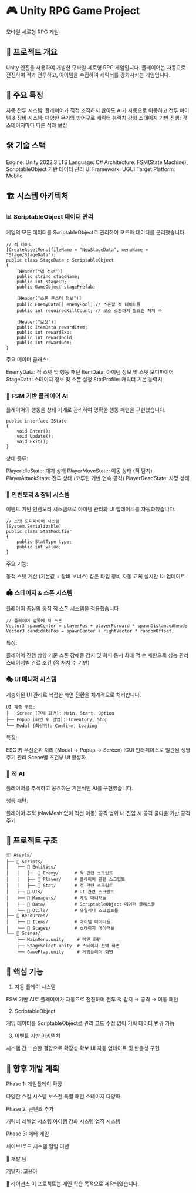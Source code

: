 # 🎮 Unity RPG Game Project
모바일 세로형 RPG 게임

## 📖 프로젝트 개요
Unity 엔진을 사용하여 개발한 모바일 세로형 RPG 게임입니다. 플레이어는 자동으로 전진하며 적과 전투하고, 아이템을 수집하여 캐릭터를 강화시키는 게임입니다.

## 🎯 주요 특징

자동 전투 시스템: 플레이어가 직접 조작하지 않아도 AI가 자동으로 이동하고 전투
아이템 & 장비 시스템: 다양한 무기와 방어구로 캐릭터 능력치 강화
스테이지 기반 진행: 각 스테이지마다 다른 적과 보상

## 🛠️ 기술 스택

Engine: Unity 2022.3 LTS
Language: C#
Architecture: FSM(State Machine), ScriptableObject 기반 데이터 관리
UI Framework: UGUI
Target Platform: Mobile


## 🏗️ 시스템 아키텍처
### 📊 ScriptableObject 데이터 관리
게임의 모든 데이터를 ScriptableObject로 관리하여 코드와 데이터를 분리했습니다.

```
// 적 데이터
[CreateAssetMenu(fileName = "NewStageData", menuName = "Stage/StageData")]
public class StageData : ScriptableObject
{
    [Header("맵 정보")]
    public string stageName;
    public int stageID;
    public GameObject stagePrefab;
    
    [Header("스폰 몬스터 정보")]
    public EnemyData[] enemyPool; // 스폰할 적 데이터들
    public int requiredKillCount; // 보스 소환까지 필요한 처치 수
    
    [Header("보상")]
    public ItemData rewardItem; 
    public int rewardExp;
    public int rewardGold;
    public int rewardGem;
}
```

주요 데이터 클래스:

EnemyData: 적 스탯 및 행동 패턴
ItemData: 아이템 정보 및 스탯 모디파이어
StageData: 스테이지 정보 및 스폰 설정
StatProfile: 캐릭터 기본 능력치

### 🤖 FSM 기반 플레이어 AI
플레이어의 행동을 상태 기계로 관리하여 명확한 행동 패턴을 구현했습니다.

```
public interface IState
{
    void Enter();
    void Update();
    void Exit();
}
```

상태 종류:

PlayerIdleState: 대기 상태
PlayerMoveState: 이동 상태 (적 탐지)
PlayerAttackState: 전투 상태 (코루틴 기반 연속 공격)
PlayerDeadState: 사망 상태

### 🎒 인벤토리 & 장비 시스템
이벤트 기반 인벤토리 시스템으로 아이템 관리와 UI 업데이트를 자동화했습니다.

```
// 스탯 모디파이어 시스템
[System.Serializable]
public class StatModifier
{
    public StatType type;
    public int value;
}
```

주요 기능:

동적 스탯 계산 (기본값 + 장비 보너스)
같은 타입 장비 자동 교체
실시간 UI 업데이트

### 🏟️ 스테이지 & 스폰 시스템
플레이어 중심의 동적 적 스폰 시스템을 적용했습니다

```
// 플레이어 앞쪽에 적 스폰
Vector3 spawnCenter = playerPos + playerForward * spawnDistanceAhead;
Vector3 candidatePos = spawnCenter + rightVector * randomOffset;
```

특징:

플레이어 진행 방향 기준 스폰
장애물 감지 및 회피
동시 최대 적 수 제한으로 성능 관리
스테이지별 완료 조건 (적 처치 수 기반)


### 🎭 UI 매니저 시스템
계층화된 UI 관리로 복잡한 화면 전환을 체계적으로 처리합니다.

```
UI 계층 구조:
├── Screen (전체 화면): Main, Start, Option
├── Popup (화면 위 팝업): Inventory, Shop
└── Modal (최상위): Confirm, Loading
```

특징:

ESC 키 우선순위 처리 (Modal → Popup → Screen)
IGUI 인터페이스로 일관된 생명주기 관리
Scene별 조건부 UI 활성화


### 🎯 적 AI
플레이어를 추적하고 공격하는 기본적인 AI를 구현했습니다.

행동 패턴:

플레이어 추적 (NavMesh 없이 직선 이동)
공격 범위 내 진입 시 공격
쿨다운 기반 공격 주기


## 📁 프로젝트 구조

```
📦 Assets/
├── 📂 Scripts/
│   ├── 📂 Entities/      
│   │   ├── 📂 Enemy/      # 적 관련 스크립트
│   │   ├── 📂 Player/     # 플레이어 관련 스크립트
│   │   ├── 📂 Stat/       # 적 관련 스크립트
│   ├── 📂 UIs/            # UI 관련 스크립트
│   ├── 📂 Managers/       # 게임 매니저들
│   ├── 📂 Data/           # ScriptableObject 데이터 클래스들
│   └── 📂 Utils/          # 유틸리티 스크립트들
├── 📂 Resources/
│   ├── 📂 Items/          # 아이템 데이터들
│   └── 📂 Stages/         # 스테이지 데이터들
└── 📂 Scenes/
    ├── MainMenu.unity     # 메인 화면
    ├── StageSelect.unity  # 스테이지 선택 화면
    └── GamePlay.unity     # 게임플레이 화면
```

## 🚀 핵심 기능
1. 자동 플레이 시스템

FSM 기반 AI로 플레이어가 자동으로 전진하며 전투
적 감지 → 공격 → 이동 패턴

2. ScriptableObject

게임 데이터를 ScriptableObject로 관리
코드 수정 없이 기획 데이터 변경 가능

3. 이벤트 기반 아키텍처

시스템 간 느슨한 결합으로 확장성 확보
UI 자동 업데이트 및 반응성 구현


## 🎯 향후 개발 계획
Phase 1: 게임플레이 확장

 다양한 스킬 시스템
 보스전 특별 패턴
 스테이지 다양화

Phase 2: 콘텐츠 추가

 캐릭터 레벨업 시스템
 아이템 강화 시스템
 업적 시스템

Phase 3: 메타 게임

 세이브/로드 시스템
 일일 미션


👥 개발 팀

개발자: 고윤아


📄 라이선스
이 프로젝트는 개인 학습 목적으로 제작되었습니다.
